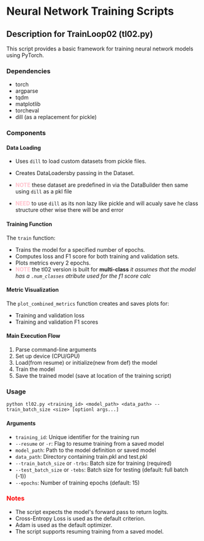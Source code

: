 # Neural Network Training Scripts






## Description for TrainLoop02 (tl02.py)

This script provides a basic framework for training neural network models using PyTorch. 

### Dependencies

- torch
- argparse
- tqdm
- matplotlib
- torcheval
- dill (as a replacement for pickle)

### Components

#### Data Loading

- Uses `dill` to load custom datasets from pickle files.
- Creates DataLoadersby passing in the Dataset.

- <span style="color:pink;"> **NOTE**  </span> these dataset are predefined in via the DataBuilder then same using `dill` as a pkl file  
- <span style="color:pink;"> **NEED**  </span> to use `dill` as its non lazy like pickle and will acualy save he class structure other wise there will be and error  

#### Training Function

The `train` function:
- Trains the model for a specified number of epochs.
- Computes loss and F1 score for both training and validation sets.
- Plots metrics every 2 epochs.
- <span style="color:pink;"> **NOTE**  </span> the tl02 version is built for **multi-class** *it assumes that the model has a `.num_classes` atribute used for the f1 score calc*

#### Metric Visualization

The `plot_combined_metrics` function creates and saves plots for:
- Training and validation loss
- Training and validation F1 scores

#### Main Execution Flow

1. Parse command-line arguments
2. Set up device (CPU/GPU)
3. Load(from resume) or initialize(new from def) the model
6. Train the model
7. Save the trained model (save at location of the training script)

### Usage
```python tl02.py <training_id> <model_path> <data_path> --train_batch_size <size> [optionl args...] ```


#### Arguments

- `training_id`: Unique identifier for the training run
- `--resume` or `-r`: Flag to resume training from a saved model
- `model_path`: Path to the model definition or saved model
- `data_path`: Directory containing train.pkl and test.pkl
- `--train_batch_size` or `-trbs`: Batch size for training (required)
- `--test_batch_size` or `-tebs`: Batch size for testing (default: full batch (-1))
- `--epochs`: Number of training epochs (default: 15)

### <span style="color:red;"> **Notes**  </span>

- The script expects the model's forward pass to return logits.
- Cross-Entropy Loss is used as the default criterion.
- Adam is used as the default optimizer.
- The script supports resuming training from a saved model.
